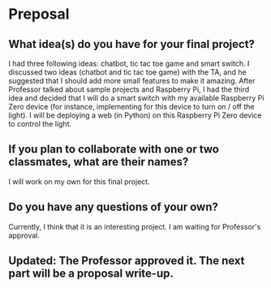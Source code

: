 # Preposal

## What idea(s) do you have for your final project?

I had three following ideas: chatbot, tic tac toe game and smart switch. I discussed two ideas (chatbot and tic tac toe game) with the TA, and he suggested that I should add more small features to make it amazing. After Professor talked about sample projects and Raspberry Pi, I had the third idea and decided that I will do a smart switch with my available Raspberry Pi Zero device (for instance, implementing for this device to turn on / off the light). I will be deploying a web (in Python) on this Raspberry Pi Zero device to control the light.

## If you plan to collaborate with one or two classmates, what are their names?

I will work on my own for this final project.

## Do you have any questions of your own?

Currently, I think that it is an interesting project. I am waiting for Professor's approval.

## Updated: The Professor approved it. The next part will be a proposal write-up.